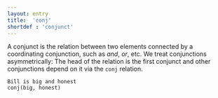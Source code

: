 ```yaml
---
layout: entry
title:  'conj'
shortdef : 'conjunct'
---
```


A conjunct is the relation between two elements connected by a
coordinating conjunction, such as *and*, *or*, etc.  We treat
conjunctions asymmetrically: The head of the relation is the first
conjunct and other conjunctions depend on it via the `conj` relation.

~~~ sdparse
Bill is big and honest
conj(big, honest)
~~~
